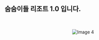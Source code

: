 <h2>숨숨이들 리조트 1.0 입니다.</h2>
<br><br>
<div align="center">
  <img src="https://github.com/user-attachments/assets/81de83c5-12a3-4d5e-b612-1b71564b6117" alt="Image 4">
</div>
